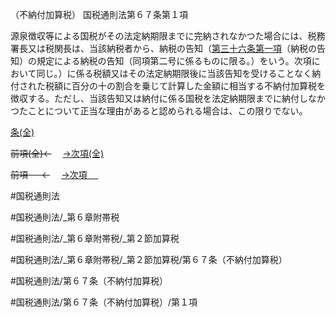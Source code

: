 （不納付加算税）
国税通則法第６７条第１項

源泉徴収等による国税がその法定納期限までに完納されなかつた場合には、税務署長又は税関長は、当該納税者から、納税の告知（[第三十六条第一項](国税通則法＿＿＿＿＿第３６条第１項)（納税の告知）の規定による納税の告知（同項第二号に係るものに限る。）をいう。次項において同じ。）に係る税額又はその法定納期限後に当該告知を受けることなく納付された税額に百分の十の割合を乗じて計算した金額に相当する不納付加算税を徴収する。ただし、当該告知又は納付に係る国税を法定納期限までに納付しなかつたことについて正当な理由があると認められる場合は、この限りでない。

[条(全)](国税通則法＿＿＿＿＿第６７条_.md)

~~前項(全)←~~　  [→次項(全)](国税通則法＿＿＿＿＿第６７条第２項_.md)

~~前項 　 ←~~　  [→次項 　 ](国税通則法＿＿＿＿＿第６７条第２項.md)



#国税通則法

#国税通則法/_第６章附帯税

#国税通則法/_第６章附帯税/_第２節加算税

#国税通則法/_第６章附帯税/_第２節加算税/第６７条（不納付加算税）

#国税通則法/第６７条（不納付加算税）

#国税通則法/第６７条（不納付加算税）/第１項

